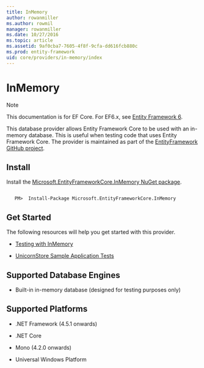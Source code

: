 ```yaml
---
title: InMemory
author: rowanmiller
ms.author: rowmil
manager: rowanmiller
ms.date: 10/27/2016
ms.topic: article
ms.assetid: 9af0cba7-7605-4f8f-9cfa-dd616fcb880c
ms.prod: entity-framework
uid: core/providers/in-memory/index
---
```

# InMemory

> [!NOTE]
> This documentation is for EF Core. For EF6.x, see [Entity Framework 6](../../../ef6/index.md).

This database provider allows Entity Framework Core to be used with an in-memory database. This is useful when testing code that uses Entity Framework Core. The provider is maintained as part of the [EntityFramework GitHub project](https://github.com/aspnet/EntityFramework).

## Install

Install the [Microsoft.EntityFrameworkCore.InMemory NuGet package](https://www.nuget.org/packages/Microsoft.EntityFrameworkCore.InMemory/).

<!-- literal_block"ids  "classes  "xml:space": "preserve", "backrefs  "linenos": false, "dupnames  : "csharp",", highlight_args}, "names": [] -->
````text

   PM>  Install-Package Microsoft.EntityFrameworkCore.InMemory
````

## Get Started

The following resources will help you get started with this provider.
* [Testing with InMemory](../../miscellaneous/testing.md)

* [UnicornStore Sample Application Tests](https://github.com/rowanmiller/UnicornStore/blob/master/UnicornStore/src/UnicornStore.Tests/Controllers/ShippingControllerTests.cs)

## Supported Database Engines

* Built-in in-memory database (designed for testing purposes only)

## Supported Platforms

* .NET Framework (4.5.1 onwards)

* .NET Core

* Mono (4.2.0 onwards)

* Universal Windows Platform
